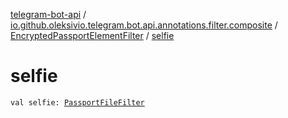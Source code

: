 [telegram-bot-api](../../index.md) / [io.github.oleksivio.telegram.bot.api.annotations.filter.composite](../index.md) / [EncryptedPassportElementFilter](index.md) / [selfie](./selfie.md)

# selfie

`val selfie: `[`PassportFileFilter`](../-passport-file-filter/index.md)